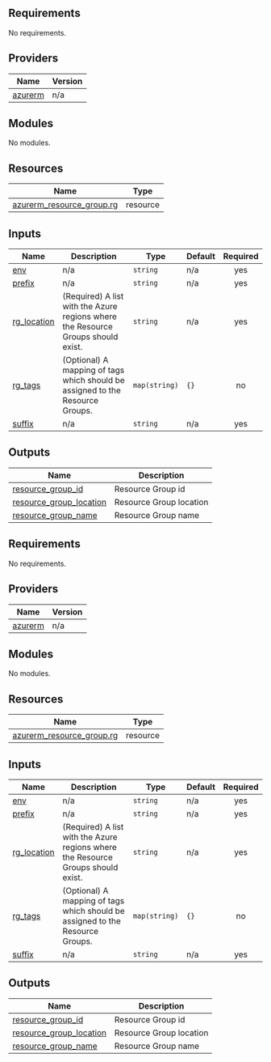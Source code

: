 <!-- BEGIN_TF_DOCS -->
## Requirements

No requirements.

## Providers

| Name | Version |
|------|---------|
| <a name="provider_azurerm"></a> [azurerm](#provider\_azurerm) | n/a |

## Modules

No modules.

## Resources

| Name | Type |
|------|------|
| [azurerm_resource_group.rg](https://registry.terraform.io/providers/hashicorp/azurerm/latest/docs/resources/resource_group) | resource |

## Inputs

| Name | Description | Type | Default | Required |
|------|-------------|------|---------|:--------:|
| <a name="input_env"></a> [env](#input\_env) | n/a | `string` | n/a | yes |
| <a name="input_prefix"></a> [prefix](#input\_prefix) | n/a | `string` | n/a | yes |
| <a name="input_rg_location"></a> [rg\_location](#input\_rg\_location) | (Required) A list with the Azure regions where the Resource Groups should exist. | `string` | n/a | yes |
| <a name="input_rg_tags"></a> [rg\_tags](#input\_rg\_tags) | (Optional) A mapping of tags which should be assigned to the Resource Groups. | `map(string)` | `{}` | no |
| <a name="input_suffix"></a> [suffix](#input\_suffix) | n/a | `string` | n/a | yes |

## Outputs

| Name | Description |
|------|-------------|
| <a name="output_resource_group_id"></a> [resource\_group\_id](#output\_resource\_group\_id) | Resource Group id |
| <a name="output_resource_group_location"></a> [resource\_group\_location](#output\_resource\_group\_location) | Resource Group location |
| <a name="output_resource_group_name"></a> [resource\_group\_name](#output\_resource\_group\_name) | Resource Group name |
<!-- END_TF_DOCS --><!-- BEGINNING OF PRE-COMMIT-TERRAFORM DOCS HOOK -->
## Requirements

No requirements.

## Providers

| Name | Version |
|------|---------|
| <a name="provider_azurerm"></a> [azurerm](#provider\_azurerm) | n/a |

## Modules

No modules.

## Resources

| Name | Type |
|------|------|
| [azurerm_resource_group.rg](https://registry.terraform.io/providers/hashicorp/azurerm/latest/docs/resources/resource_group) | resource |

## Inputs

| Name | Description | Type | Default | Required |
|------|-------------|------|---------|:--------:|
| <a name="input_env"></a> [env](#input\_env) | n/a | `string` | n/a | yes |
| <a name="input_prefix"></a> [prefix](#input\_prefix) | n/a | `string` | n/a | yes |
| <a name="input_rg_location"></a> [rg\_location](#input\_rg\_location) | (Required) A list with the Azure regions where the Resource Groups should exist. | `string` | n/a | yes |
| <a name="input_rg_tags"></a> [rg\_tags](#input\_rg\_tags) | (Optional) A mapping of tags which should be assigned to the Resource Groups. | `map(string)` | `{}` | no |
| <a name="input_suffix"></a> [suffix](#input\_suffix) | n/a | `string` | n/a | yes |

## Outputs

| Name | Description |
|------|-------------|
| <a name="output_resource_group_id"></a> [resource\_group\_id](#output\_resource\_group\_id) | Resource Group id |
| <a name="output_resource_group_location"></a> [resource\_group\_location](#output\_resource\_group\_location) | Resource Group location |
| <a name="output_resource_group_name"></a> [resource\_group\_name](#output\_resource\_group\_name) | Resource Group name |
<!-- END OF PRE-COMMIT-TERRAFORM DOCS HOOK -->
